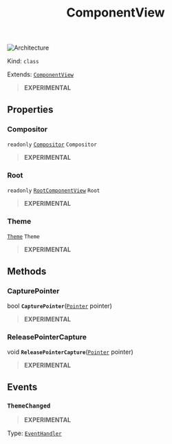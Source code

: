 ﻿---
id: ComponentView
title: ComponentView
---

![Architecture](https://img.shields.io/badge/architecture-new_only-blue)

Kind: `class`

Extends: [`ComponentView`](ComponentView)

> **EXPERIMENTAL**

## Properties
### Compositor
`readonly`  [`Compositor`](https://learn.microsoft.com/windows/windows-app-sdk/api/winrt/Microsoft.UI.Composition.Compositor) `Compositor`

> **EXPERIMENTAL**

### Root
`readonly`  [`RootComponentView`](RootComponentView) `Root`

> **EXPERIMENTAL**

### Theme
 [`Theme`](Theme) `Theme`

> **EXPERIMENTAL**

## Methods
### CapturePointer
bool **`CapturePointer`**([`Pointer`](Pointer) pointer)

> **EXPERIMENTAL**

### ReleasePointerCapture
void **`ReleasePointerCapture`**([`Pointer`](Pointer) pointer)

> **EXPERIMENTAL**

## Events
### `ThemeChanged`
> **EXPERIMENTAL**

Type: [`EventHandler`](https://docs.microsoft.com/uwp/api/Windows.Foundation.EventHandler-1)<Object>

